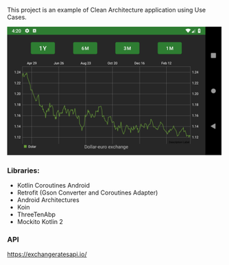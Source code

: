 This project is an example of Clean Architecture application using Use Cases.

<img src='https://github.com/Rafaellg/android-exchanges/blob/master/images/screenshot.png?raw=true' width='500'/>

### Libraries:
- Kotlin Coroutines Android
- Retrofit (Gson Converter and Coroutines Adapter)
- Android Architectures
- Koin
- ThreeTenAbp
- Mockito Kotlin 2

### API
https://exchangeratesapi.io/
